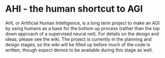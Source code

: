 # AHI - the human shortcut to AGI
AHI, or Artificial Human Intelligence, is a long term project to make an AGI by using humans as a base for the bottom up process (rather than the top down approach of a supervised neural net). For details on the design and ideas, please see the wiki. The project is currently in the planning and design stages, so the wiki will be filled up before much of the code is written, though expect demos to be available during this stage as well. 
